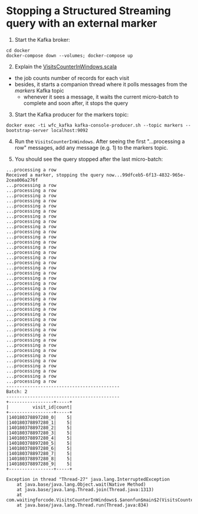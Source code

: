 # Stopping a Structured Streaming query with an external marker

1. Start the Kafka broker:
```
cd docker
docker-compose down --volumes; docker-compose up
```

2. Explain the [VisitsCounterInWindows.scala](src%2Fmain%2Fscala%2Fcom%2Fwaitingforcode%2FVisitsCounterInWindows.scala)
* the job counts number of records for each visit
* besides, it starts a companion thread where it polls messages from the _markers_ Kafka topic
  * whenever it sees a message, it waits the current micro-batch to complete and soon after, it 
    stops the query
3. Start the Kafka producer for the markers topic:
```
docker exec -ti wfc_kafka kafka-console-producer.sh --topic markers --bootstrap-server localhost:9092
```

4. Run the `VisitsCounterInWindows`. After seeing the first "...processing a row" messages, add any message 
(e.g. 1) to the markers topic.

5. You should see the query stopped after the last micro-batch:

```
...processing a row
Received a marker, stopping the query now...99dfceb5-6f13-4832-965e-2cea006a276f
...processing a row
...processing a row
...processing a row
...processing a row
...processing a row
...processing a row
...processing a row
...processing a row
...processing a row
...processing a row
...processing a row
...processing a row
...processing a row
...processing a row
...processing a row
...processing a row
...processing a row
...processing a row
...processing a row
...processing a row
...processing a row
...processing a row
...processing a row
...processing a row
...processing a row
...processing a row
...processing a row
...processing a row
...processing a row
...processing a row
...processing a row
...processing a row
...processing a row
...processing a row
...processing a row
...processing a row
...processing a row
...processing a row
...processing a row
-------------------------------------------
Batch: 2
-------------------------------------------
+-----------------+-----+
|         visit_id|count|
+-----------------+-----+
|140180378897280_0|    5|
|140180378897280_1|    5|
|140180378897280_2|    5|
|140180378897280_3|    5|
|140180378897280_4|    5|
|140180378897280_5|    5|
|140180378897280_6|    5|
|140180378897280_7|    5|
|140180378897280_8|    5|
|140180378897280_9|    5|
+-----------------+-----+

Exception in thread "Thread-27" java.lang.InterruptedException
	at java.base/java.lang.Object.wait(Native Method)
	at java.base/java.lang.Thread.join(Thread.java:1313)
	at com.waitingforcode.VisitsCounterInWindows$.$anonfun$main$2(VisitsCounterInWindows.scala:59)
	at java.base/java.lang.Thread.run(Thread.java:834)
```